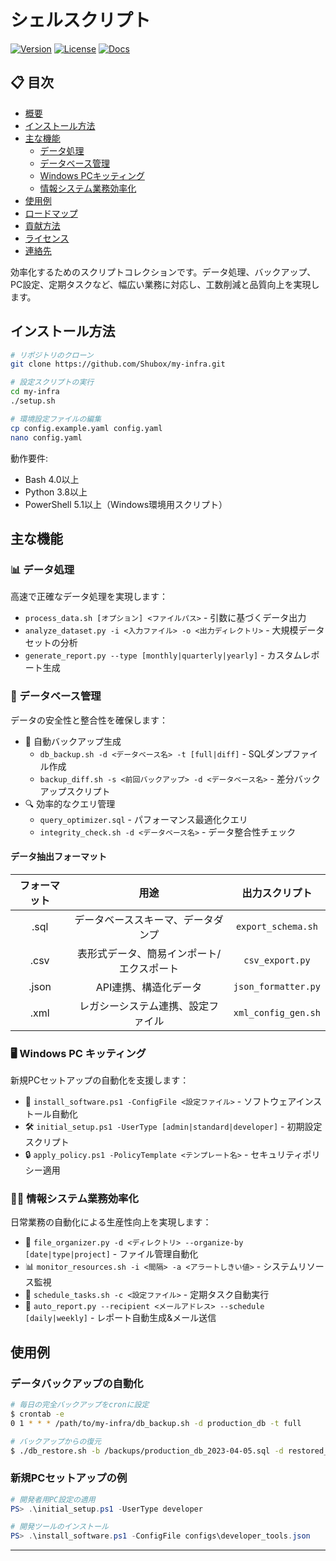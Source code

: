 
# シェルスクリプト



[![Version](https://img.shields.io/badge/version-1.2.0-blue.svg)](https://github.com/username/my-infra/releases)
[![License](https://img.shields.io/badge/license-MIT-green.svg)](LICENSE)
[![Docs](https://img.shields.io/badge/docs-latest-orange.svg)](https://github.com/username/my-infra/wiki)

</div>

## 📋 目次

- [概要](#概要)
- [インストール方法](#インストール方法)
- [主な機能](#主な機能)
  - [データ処理](#-データ処理)
  - [データベース管理](#-データベース管理)
  - [Windows PCキッティング](#-windows-pc-キッティング)
  - [情報システム業務効率化](#-情報システム業務効率化)
- [使用例](#使用例)
- [ロードマップ](#ロードマップ)
- [貢献方法](#貢献方法)
- [ライセンス](#ライセンス)
- [連絡先](#連絡先)

効率化するためのスクリプトコレクションです。データ処理、バックアップ、PC設定、定期タスクなど、幅広い業務に対応し、工数削減と品質向上を実現します。

## インストール方法

```bash
# リポジトリのクローン
git clone https://github.com/Shubox/my-infra.git

# 設定スクリプトの実行
cd my-infra
./setup.sh

# 環境設定ファイルの編集
cp config.example.yaml config.yaml
nano config.yaml
```

動作要件:
- Bash 4.0以上
- Python 3.8以上
- PowerShell 5.1以上（Windows環境用スクリプト）

## 主な機能

### 📊 データ処理

高速で正確なデータ処理を実現します：

- `process_data.sh [オプション] <ファイルパス>` - 引数に基づくデータ出力
- `analyze_dataset.py -i <入力ファイル> -o <出力ディレクトリ>` - 大規模データセットの分析
- `generate_report.py --type [monthly|quarterly|yearly]` - カスタムレポート生成

### 💾 データベース管理

データの安全性と整合性を確保します：

- 📁 自動バックアップ生成
  - `db_backup.sh -d <データベース名> -t [full|diff]` - SQLダンプファイル作成
  - `backup_diff.sh -s <前回バックアップ> -d <データベース名>` - 差分バックアップスクリプト
- 🔍 効率的なクエリ管理
  - `query_optimizer.sql` - パフォーマンス最適化クエリ
  - `integrity_check.sh -d <データベース名>` - データ整合性チェック

#### データ抽出フォーマット

| フォーマット | 用途 | 出力スクリプト |
|:----------:|:----:|:------------:|
| .sql       | データベーススキーマ、データダンプ | `export_schema.sh` |
| .csv       | 表形式データ、簡易インポート/エクスポート | `csv_export.py` |
| .json      | API連携、構造化データ | `json_formatter.py` |
| .xml       | レガシーシステム連携、設定ファイル | `xml_config_gen.sh` |

### 🖥️ Windows PC キッティング

新規PCセットアップの自動化を支援します：

- 🔧 `install_software.ps1 -ConfigFile <設定ファイル>` - ソフトウェアインストール自動化
- 🛠️ `initial_setup.ps1 -UserType [admin|standard|developer]` - 初期設定スクリプト
- 🔒 `apply_policy.ps1 -PolicyTemplate <テンプレート名>` - セキュリティポリシー適用

### 👨‍💼 情報システム業務効率化

日常業務の自動化による生産性向上を実現します：

- 📁 `file_organizer.py -d <ディレクトリ> --organize-by [date|type|project]` - ファイル管理自動化
- 📊 `monitor_resources.sh -i <間隔> -a <アラートしきい値>` - システムリソース監視
- 🔄 `schedule_tasks.sh -c <設定ファイル>` - 定期タスク自動実行
- 📧 `auto_report.py --recipient <メールアドレス> --schedule [daily|weekly]` - レポート自動生成&メール送信

## 使用例

### データバックアップの自動化

```bash
# 毎日の完全バックアップをcronに設定
$ crontab -e
0 1 * * * /path/to/my-infra/db_backup.sh -d production_db -t full

# バックアップからの復元
$ ./db_restore.sh -b /backups/production_db_2023-04-05.sql -d restored_db
```

### 新規PCセットアップの例

```powershell
# 開発者用PC設定の適用
PS> .\initial_setup.ps1 -UserType developer

# 開発ツールのインストール
PS> .\install_software.ps1 -ConfigFile configs\developer_tools.json
```




---
